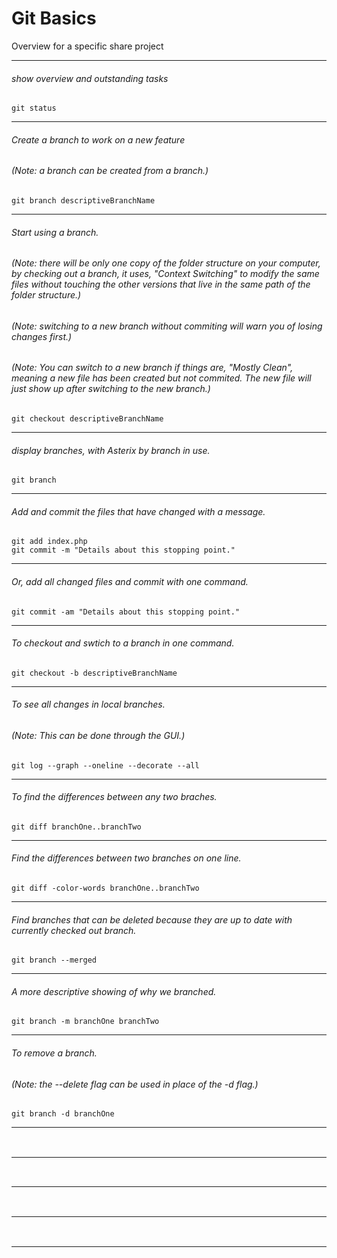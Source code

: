 # Git Basics
Overview for a specific share project

---
###### show overview and outstanding tasks
```
git status
```
---
###### Create a branch to work on a new feature
###### (Note: a branch can be created from a branch.)
```
git branch descriptiveBranchName
```
---
###### Start using a branch.
###### (Note: there will be only one copy of the folder structure on your computer, by checking out a branch, it uses, "Context Switching" to modify the same files without touching the other versions that live in the same path of the folder structure.)
###### (Note: switching to a new branch without commiting will warn you of losing changes first.)
###### (Note: You can switch to a new branch if things are, "Mostly Clean", meaning a new file has been created but not commited. The new file will just show up after switching to the new branch.)
```
git checkout descriptiveBranchName
```
---
###### display branches, with Asterix by branch in use.
```
git branch
```
---
###### Add and commit the files that have changed with a message.
```
git add index.php
git commit -m "Details about this stopping point."
```
---
###### Or, add all changed files and commit with one command.
```
git commit -am "Details about this stopping point."
```
---
###### To checkout and swtich to a branch in one command.
```
git checkout -b descriptiveBranchName
```
---
###### To see all changes in local branches.
###### (Note: This can be done through the GUI.)
```
git log --graph --oneline --decorate --all
```
---
###### To find the differences between any two braches.
```
git diff branchOne..branchTwo
```
---
###### Find the differences between two branches on one line.
```
git diff -color-words branchOne..branchTwo
```
---
###### Find branches that can be deleted because they are up to date with currently checked out branch.
```
git branch --merged
```
---
###### A more descriptive showing of why we branched.
```
git branch -m branchOne branchTwo
```
---
###### To remove a branch.
###### (Note: the --delete flag can be used in place of the -d flag.)
```
git branch -d branchOne
```
---
###### 
```

```
---
###### 
```

```
---
###### 
```

```
---
###### 
```

```
---
###### 
```

```

